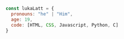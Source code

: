 ```javascript
const lukaLatt = {
  pronouns: "he" | "Him",
  age: 19,
  code: [HTML, CSS, Javascript, Python, C]
}
```
